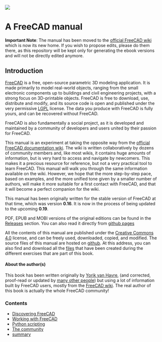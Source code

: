 ![](images/readme-cover.jpg)





# A FreeCAD manual

**Important Note**: The manual has been moved to the [official FreeCAD wiki](https://wiki.freecad.org/Manual) which is now its new home. If you wish to propose edits, please do them there, as this repository will be kept only for generating the ebook versions and will not be directly edited anymore.



## Introduction

[FreeCAD](https://freecad.org) is a free, open-source parametric 3D modeling application. It is made primarily to model real-world objects, ranging from the small electronic components up to buildings and civil engineering projects, with a strong focus on 3D-printable objects. FreeCAD is free to download, use, distribute and modify, and its source code is open and published under the very permissive [LGPL](https://en.wikipedia.org/wiki/GNU_Lesser_General_Public_License) license. The data you produce with FreeCAD is fully yours, and can be recovered without FreeCAD.

FreeCAD is also fundamentally a social project, as it is developed and maintained by a community of developers and users united by their passion for FreeCAD.

This manual is an experiment at taking the opposite way from the [official FreeCAD documentation wiki](https://wiki.freecad.org). The wiki is written collaboratively by dozens of community members and, like most wikis, it contains huge amounts of information, but is very hard to access and navigate by newcomers. This makes it a precious resource for reference, but not a very practical tool to learn FreeCAD. This manual will walk you through the same information available on the wiki. However, we hope that the more step-by-step pace, based on examples, and the more unified tone given by a smaller number of authors, will make it more suitable for a first contact with FreeCAD, and that it will become a perfect companion for the wiki.

This manual has been originally written for the stable version of FreeCAD at that time, which was version **0.16**. It is now in the process of being updated to the upcoming **0.19**.

PDF, EPUB and MOBI versions of the original editions can be found in the [Releases](../../Releases) section. You can also read it directly from [github pages](http://yorikvanhavre.github.io/FreeCAD-manual/)

All the contents of this manual are published under the [Creative Commons 4.0](http://creativecommons.org/licenses/by/4.0/) license, and can be freely used, downloaded, copied, and modified. The source files of this manual are hosted on [github](https://github.com/yorikvanhavre/FreeCAD-manual). At this address, you can also find and download all the [files](https://github.com/yorikvanhavre/FreeCAD-manual/tree/master/files) that have been created during the different exercises that are part of this book.



#### About the author(s)

This book has been written originally by [Yorik van Havre](https://yorik.uncreated.net), (and corrected, proof-read or updated by [many other people](https://github.com/yorikvanhavre/FreeCAD-manual/graphs/contributors)) but using a lot of information built by FreeCAD users, mostly from the [FreeCAD wiki](https://wiki.freecad.org). The real author of this book is actually the whole FreeCAD community!



### Contents

* [Discovering FreeCAD](discovering_freecad/README.md)
* [Working with FreeCAD](working_with_freecad/README.md)
* [Python scripting](python_scripting/README.md)
* [The community](the_community.md)
* [summary](SUMMARY.md)

